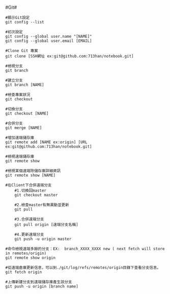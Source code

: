 #Git#

	#顯示Git設定
	git config --list

	#初次設定
	git config --global user.name "[NAME]"
	git config --global user.email [EMAIL]

	#Clone Git 專案
	git clone [SSH網址 ex:git@github.com:713han/notebook.git]

	#檢視分支
	git branch

	#建立分支
	git branch [NAME]

	#檢查專案狀況
	git checkout

	#切換分支
	git checkout [NAME]

	#合併分支
	git merge [NAME]

	#增加遠端儲存庫
	git remote add [NAME ex:origin] [URL ex:git@github.com:713han/notebook.git]

	#檢視遠端儲存庫
	git remote show

	#檢視某個遠端除儲存庫詳細資訊
	git remote show [NAME]

	#在Client下合併遠端分支
		#1.切換回master
		git checkout master

		#2.檢查master有無異動並更新
		git pull

		#3.合併遠端分支
		git pull origin [遠端分支名稱]

		#4.更新遠端分支
		git push -u origin master

	#命令檢視遠端多餘的分支：EX:  branch_XXXX_XXXX new ( next fetch will store in remotes/origin)
	git remote show origin
	
	#從遠端倉庫更新信息，可以到./git/log/refs/remotes/origin目錄下查看分支信息。
	git fetch origin

	#上傳新建分支到遠端儲存庫產生該分支
	git push -u origin [branch name]
	
	

